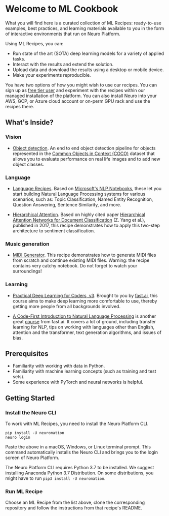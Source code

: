 # Welcome to ML Cookbook

What you will find here is a curated collection of ML Recipes: ready-to-use examples, best practices, and learning materials available to you in the form of interactive environments that run on Neuro Platform.

Using ML Recipes, you can:

* Run state of the art (SOTA) deep learning models for a variety of applied tasks.
* Interact with the results and extend the solution.
* Upload data and download the results using a desktop or mobile device.
* Make your experiments reproducible.

You have two options of how you might wish to use our recipes. You can sign up as [free tier user](https://neu.ro/) and experiment with the recipes within our managed installation of the platform. You can also install Neuro into your AWS, GCP, or Azure cloud account or on-perm GPU rack and use the recipes there.

## What's Inside?

### Vision

* [Object detection](https://github.com/neuromation/ml-recipe-object-detection). An end to end object detection pipeline for objects represented in the [Common Objects in Context (COCO)](http://cocodataset.org) dataset that allows you to evaluate performance on real life images and to add new object classes.

### Language

* [Language Recipes](https://github.com/neuromation/ml-recipe-nlp). Based on [Microsoft's NLP Notebooks](https://github.com/microsoft/nlp), these let you start building Natural Language Processing systems for various scenarios, such as: Topic Classification, Named Entity Recognition, Question Answering, Sentence Similarity, and more.

* [Hierarchical Attention](https://github.com/neuromation/ml-recipe-hier-attention). Based on highly cited paper [Hierarchical Attention Networks for Document Classification](https://arxiv.org/abs/1608.07775) (Z. Yang et al.), published in 2017, this recipe demonstrates how to apply this two-step architecture to sentiment classification.

### Music generation

* [MIDI Generator](https://github.com/neuromation/ml-recipe-midi-generator). This recipe demonstrates how to generate MIDI files from scratch and continue existing MIDI files. Warning: the recipe contains very catchy notebook. Do not forget to watch your surroundings!

### Learning

* [Practical Deep Learning for Coders, v3](https://github.com/neuromation/ml-recipe-course-fast-ai-v3). Brought to you by [fast.ai](https://fast.ai), this course aims to make deep learning more comfortable to use, thereby getting more people from all backgrounds involved.

* [A Code-First Introduction to Natural Language Processing](https://github.com/neuromation/ml-recipe-course-fast-ai-nlp) is another great [course](https://www.fast.ai/2019/07/08/fastai-nlp/) from fast.ai. It covers a lot of ground, including transfer learning for NLP, tips on working with languages other than English, attention and the transformer, text generation algorithms, and issues of bias.

## Prerequisites

* Familiarity with working with data in Python.
* Familiarity with machine learning concepts (such as training and test sets).
* Some experience with PyTorch and neural networks is helpful.

## Getting Started

### Install the Neuro CLI

To work with ML Recipes, you need to install the Neuro Platform CLI.

```shell
pip install -U neuromation
neuro login
```

Paste the above in a macOS, Windows, or Linux terminal prompt. This command automatically installs the Neuro CLI and brings you to the login screen of Neuro Platform.

The Neuro Platform CLI requires Python 3.7 to be installed. We suggest installing Anaconda Python 3.7 Distribution. On some distributions, you might have to run `pip3 install -U neuromation`.

### Run ML Recipe

Choose an ML Recipe from the list above, clone the corresponding repository and follow the instructions from that recipe's README.
